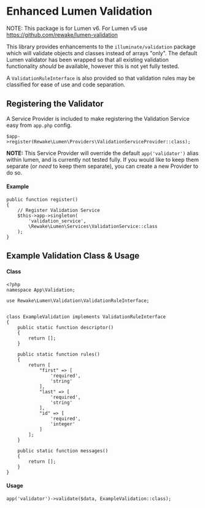 # Enhanced Lumen Validation

NOTE: This package is for Lumen v6. For Lumen v5 use https://github.com/rewake/lumen-validation

This library provides enhancements to the `illuminate/validation` package which will validate objects and classes
instead of arrays "only". The default Lumen validator has been wrapped so that all existing validation functionality
*should* be available, however this is not yet fully tested. 


A `ValidationRuleInterface` is also provided so that validation rules may be classified for ease of use and code 
separation.

## Registering the Validator

A Service Provider is included to make registering the Validation Service easy from `app.php` config. 

```
$app->register(Rewake\Lumen\Providers\ValidationServiceProvider::class);
```

**NOTE:**
This Service Provider will override the default `app('validator')` alias within lumen, and is currently not tested
fully. If you would like to keep them separate (or *need* to keep them separate), you can create a new Provider to do
so.

#### Example 

```
public function register()
{
    // Register Validation Service
    $this->app->singleton(
        'validation_service',
        \Rewake\Lumen\Services\ValidationService::class
    );
}
```

## Example Validation Class & Usage

#### Class
```
<?php
namespace App\Validation;

use Rewake\Lumen\Validation\ValidationRuleInterface;


class ExampleValidation implements ValidationRuleInterface
{
    public static function descriptor()
    {
        return [];
    }

    public static function rules()
    {
        return [
            "first" => [
                'required',
                'string'
            ],
            "last" => [
                'required',
                'string'
            ],
            "id" => [
                'required',
                'integer'
            ]
        ];
    }

    public static function messages()
    {
        return [];
    }
}
```

#### Usage
```
app('validator')->validate($data, ExampleValidation::class);
```
